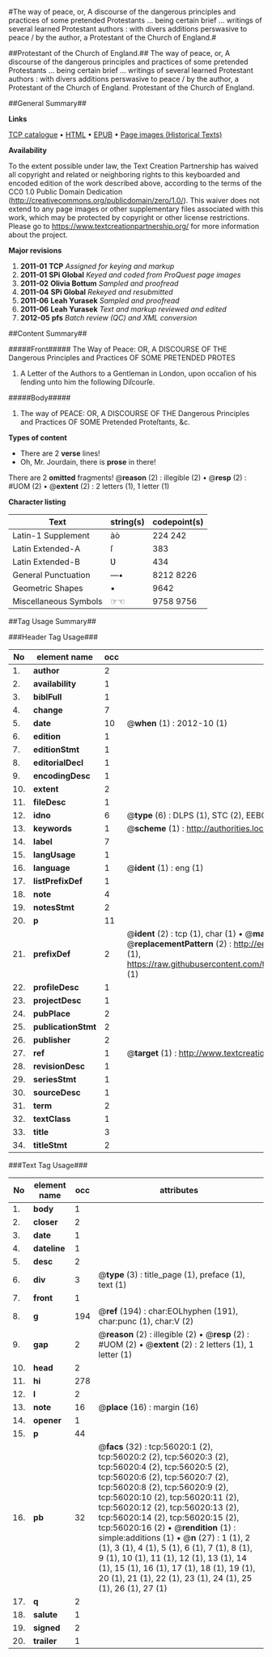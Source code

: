 #The way of peace, or, A discourse of the dangerous principles and practices of some pretended Protestants ... being certain brief ... writings of several learned Protestant authors : with divers additions perswasive to peace / by the author, a Protestant of the Church of England.#

##Protestant of the Church of England.##
The way of peace, or, A discourse of the dangerous principles and practices of some pretended Protestants ... being certain brief ... writings of several learned Protestant authors : with divers additions perswasive to peace / by the author, a Protestant of the Church of England.
Protestant of the Church of England.

##General Summary##

**Links**

[TCP catalogue](http://www.ota.ox.ac.uk/tcp/)  • 
[HTML](http://tei.it.ox.ac.uk/tcp/Texts-HTML/free/A65/A65328.html)  • 
[EPUB](http://tei.it.ox.ac.uk/tcp/Texts-EPUB/free/A65/A65328.epub) • 
[Page images (Historical Texts)](https://historicaltexts.jisc.ac.uk/eebo-12197688e)

**Availability**

To the extent possible under law, the Text Creation Partnership has waived all copyright and related or neighboring rights to this keyboarded and encoded edition of the work described above, according to the terms of the CC0 1.0 Public Domain Dedication (http://creativecommons.org/publicdomain/zero/1.0/). This waiver does not extend to any page images or other supplementary files associated with this work, which may be protected by copyright or other license restrictions. Please go to https://www.textcreationpartnership.org/ for more information about the project.

**Major revisions**

1. __2011-01__ __TCP__ *Assigned for keying and markup*
1. __2011-01__ __SPi Global__ *Keyed and coded from ProQuest page images*
1. __2011-02__ __Olivia Bottum__ *Sampled and proofread*
1. __2011-04__ __SPi Global__ *Rekeyed and resubmitted*
1. __2011-06__ __Leah Yurasek__ *Sampled and proofread*
1. __2011-06__ __Leah Yurasek__ *Text and markup reviewed and edited*
1. __2012-05__ __pfs__ *Batch review (QC) and XML conversion*

##Content Summary##

#####Front#####
The Way of Peace: OR, A DISCOURSE OF THE Dangerous Principles and Practices OF SOME PRETENDED PROTES
1. A Letter of the Authors to a Gentleman in London, upon occaſion of his ſending unto him the following Diſcourſe.

#####Body#####

1. The way of PEACE: OR, A DISCOURSE OF THE Dangerous Principles and Practices OF SOME Pretended Proteſtants, &c.

**Types of content**

  * There are 2 **verse** lines!
  * Oh, Mr. Jourdain, there is **prose** in there!

There are 2 **omitted** fragments! 
 @__reason__ (2) : illegible (2)  •  @__resp__ (2) : #UOM (2)  •  @__extent__ (2) : 2 letters (1), 1 letter (1)

**Character listing**


|Text|string(s)|codepoint(s)|
|---|---|---|
|Latin-1 Supplement|àò|224 242|
|Latin Extended-A|ſ|383|
|Latin Extended-B|Ʋ|434|
|General Punctuation|—•|8212 8226|
|Geometric Shapes|▪|9642|
|Miscellaneous Symbols|☞☜|9758 9756|

##Tag Usage Summary##

###Header Tag Usage###

|No|element name|occ|attributes|
|---|---|---|---|
|1.|__author__|2||
|2.|__availability__|1||
|3.|__biblFull__|1||
|4.|__change__|7||
|5.|__date__|10| @__when__ (1) : 2012-10 (1)|
|6.|__edition__|1||
|7.|__editionStmt__|1||
|8.|__editorialDecl__|1||
|9.|__encodingDesc__|1||
|10.|__extent__|2||
|11.|__fileDesc__|1||
|12.|__idno__|6| @__type__ (6) : DLPS (1), STC (2), EEBO-CITATION (1), OCLC (1), VID (1)|
|13.|__keywords__|1| @__scheme__ (1) : http://authorities.loc.gov/ (1)|
|14.|__label__|7||
|15.|__langUsage__|1||
|16.|__language__|1| @__ident__ (1) : eng (1)|
|17.|__listPrefixDef__|1||
|18.|__note__|4||
|19.|__notesStmt__|2||
|20.|__p__|11||
|21.|__prefixDef__|2| @__ident__ (2) : tcp (1), char (1)  •  @__matchPattern__ (2) : ([0-9\-]+):([0-9IVX]+) (1), (.+) (1)  •  @__replacementPattern__ (2) : http://eebo.chadwyck.com/downloadtiff?vid=$1&page=$2 (1), https://raw.githubusercontent.com/textcreationpartnership/Texts/master/tcpchars.xml#$1 (1)|
|22.|__profileDesc__|1||
|23.|__projectDesc__|1||
|24.|__pubPlace__|2||
|25.|__publicationStmt__|2||
|26.|__publisher__|2||
|27.|__ref__|1| @__target__ (1) : http://www.textcreationpartnership.org/docs/. (1)|
|28.|__revisionDesc__|1||
|29.|__seriesStmt__|1||
|30.|__sourceDesc__|1||
|31.|__term__|2||
|32.|__textClass__|1||
|33.|__title__|3||
|34.|__titleStmt__|2||


###Text Tag Usage###

|No|element name|occ|attributes|
|---|---|---|---|
|1.|__body__|1||
|2.|__closer__|2||
|3.|__date__|1||
|4.|__dateline__|1||
|5.|__desc__|2||
|6.|__div__|3| @__type__ (3) : title_page (1), preface (1), text (1)|
|7.|__front__|1||
|8.|__g__|194| @__ref__ (194) : char:EOLhyphen (191), char:punc (1), char:V (2)|
|9.|__gap__|2| @__reason__ (2) : illegible (2)  •  @__resp__ (2) : #UOM (2)  •  @__extent__ (2) : 2 letters (1), 1 letter (1)|
|10.|__head__|2||
|11.|__hi__|278||
|12.|__l__|2||
|13.|__note__|16| @__place__ (16) : margin (16)|
|14.|__opener__|1||
|15.|__p__|44||
|16.|__pb__|32| @__facs__ (32) : tcp:56020:1 (2), tcp:56020:2 (2), tcp:56020:3 (2), tcp:56020:4 (2), tcp:56020:5 (2), tcp:56020:6 (2), tcp:56020:7 (2), tcp:56020:8 (2), tcp:56020:9 (2), tcp:56020:10 (2), tcp:56020:11 (2), tcp:56020:12 (2), tcp:56020:13 (2), tcp:56020:14 (2), tcp:56020:15 (2), tcp:56020:16 (2)  •  @__rendition__ (1) : simple:additions (1)  •  @__n__ (27) : 1 (1), 2 (1), 3 (1), 4 (1), 5 (1), 6 (1), 7 (1), 8 (1), 9 (1), 10 (1), 11 (1), 12 (1), 13 (1), 14 (1), 15 (1), 16 (1), 17 (1), 18 (1), 19 (1), 20 (1), 21 (1), 22 (1), 23 (1), 24 (1), 25 (1), 26 (1), 27 (1)|
|17.|__q__|2||
|18.|__salute__|1||
|19.|__signed__|2||
|20.|__trailer__|1||
